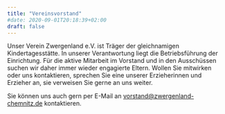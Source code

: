 ```yaml
---
title: "Vereinsvorstand"
#date: 2020-09-01T20:18:39+02:00
draft: false
---
```


Unser Verein Zwergenland e.V. ist Träger der gleichnamigen Kindertagesstätte. In unserer Verantwortung liegt die Betriebsführung der Einrichtung. Für die aktive Mitarbeit im Vorstand und in den Ausschüssen suchen wir daher immer wieder engagierte Eltern. Wollen Sie mitwirken oder uns kontaktieren, sprechen Sie eine unserer Erzieherinnen und Erzieher an, sie verweisen Sie gerne an uns weiter.

Sie können uns auch gern per E-Mail an vorstand@zwergenland-chemnitz.de kontaktieren.
